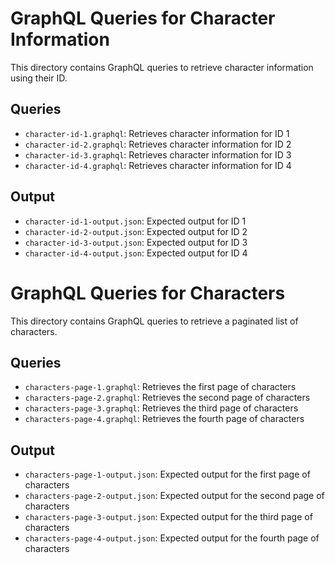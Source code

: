 # GraphQL Queries for Character Information

This directory contains GraphQL queries to retrieve character information using their ID.

## Queries
* `character-id-1.graphql`: Retrieves character information for ID 1
* `character-id-2.graphql`: Retrieves character information for ID 2
* `character-id-3.graphql`: Retrieves character information for ID 3
* `character-id-4.graphql`: Retrieves character information for ID 4

## Output
* `character-id-1-output.json`: Expected output for ID 1
* `character-id-2-output.json`: Expected output for ID 2
* `character-id-3-output.json`: Expected output for ID 3
* `character-id-4-output.json`: Expected output for ID 4

# GraphQL Queries for Characters

This directory contains GraphQL queries to retrieve a paginated list of characters.

## Queries
* `characters-page-1.graphql`: Retrieves the first page of characters
* `characters-page-2.graphql`: Retrieves the second page of characters
* `characters-page-3.graphql`: Retrieves the third page of characters
* `characters-page-4.graphql`: Retrieves the fourth page of characters

## Output
* `characters-page-1-output.json`: Expected output for the first page of characters
* `characters-page-2-output.json`: Expected output for the second page of characters
* `characters-page-3-output.json`: Expected output for the third page of characters
* `characters-page-4-output.json`: Expected output for the fourth page of characters
